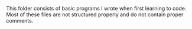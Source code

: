 This folder consists of basic programs I wrote when first learning to code.  Most of these files are not structured properly and do not contain proper comments. 
